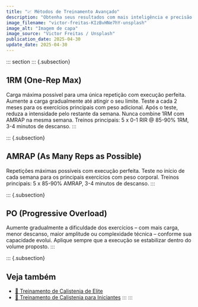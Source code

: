 ```yaml
---
title: "📈 Métodos de Treinamento Avançado"
description: "Obtenha seus resultados com mais inteligência e precisão."
image_filename: "victor-freitas-KIzBvHNe7hY-unsplash"
image_alt: "Imagem de capa"
image_source: "Victor Freitas / Unsplash"
publication_date: 2025-04-30
update_date: 2025-04-30
---
```

::: section
::: {.subsection}
## 1RM (One-Rep Max)

Carga máxima possível para uma única repetição com execução perfeita. Aumente a carga gradualmente até atingir o seu limite. Teste a cada 2 meses para os exercícios principais com peso adicional. Após o teste, reduza a intensidade pelo restante da semana. Nunca combine 1RM com AMRAP na mesma semana. Treinos principais: 5 x 0-1 RIR @ 85-90% 1RM, 3-4 minutos de descanso.
:::

::: {.subsection}
## AMRAP (As Many Reps as Possible)

Repetições máximas possíveis com execução perfeita. Teste no início de cada semana para os principais exercícios com peso corporal. Treinos principais: 5 x 85-90% AMRAP, 3-4 minutos de descanso.
:::

::: {.subsection}
## PO (Progressive Overload)

Aumente gradualmente a dificuldade dos exercícios – com mais carga, menor descanso, maior amplitude ou complexidade técnica – conforme sua capacidade evolui. Aplique sempre que a execução se estabilizar dentro do volume proposto.
:::

::: {.subsection}
## Veja também
* [💪 Treinamento de Calistenia de Elite](/elite-calisthenics-training/)
* [🤸 Treinamento de Calistenia para Iniciantes](/calisthenics-training-for-beginners/)
:::
:::
